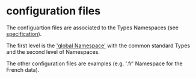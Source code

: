 # configuration files
The configuartion files are associated to the Types Namespaces (see [specification](../documentation/README.md)).

The first level is the ['global Namespace'](./NTV_global_namespace.ini) with the common standard Types and the second level of Namespaces.

The other configuration files are examples (e.g. '.fr' Namespace for the French data).
